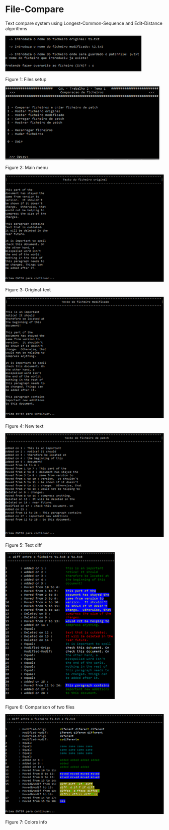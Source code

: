 File-Compare
==================

Text compare system using Longest-Common-Sequence and Edit-Distance algorithms


![Files setup](docs/Files-setup.png "Files setup")

Figure 1: Files setup


![Main menu](docs/Main-menu.png "Main menu")

Figure 2: Main menu


![Original text](docs/Original-text.png "Original text")

Figure 3: Original-text


![New text](docs/New-text.png "New text")

Figure 4: New text


![Text diff](docs/Text-diff.png "Text diff")

Figure 5: Text diff


![Comparison of two files](docs/File-compare.png "")

Figure 6: Comparison of two files


![Colors info](docs/Colors-info.png "Colors info")

Figure 7: Colors info
